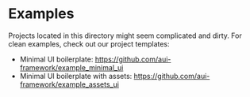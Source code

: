 # Examples

Projects located in this directory might seem complicated and dirty. For clean examples, check out our project
templates:

- Minimal UI boilerplate: https://github.com/aui-framework/example_minimal_ui
- Minimal UI boilerplate with assets: https://github.com/aui-framework/example_assets_ui
